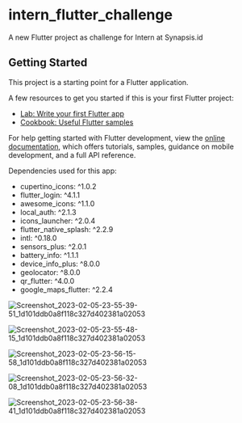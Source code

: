 # intern_flutter_challenge

A new Flutter project as challenge for Intern at Synapsis.id

## Getting Started

This project is a starting point for a Flutter application.

A few resources to get you started if this is your first Flutter project:

- [Lab: Write your first Flutter app](https://docs.flutter.dev/get-started/codelab)
- [Cookbook: Useful Flutter samples](https://docs.flutter.dev/cookbook)

For help getting started with Flutter development, view the
[online documentation](https://docs.flutter.dev/), which offers tutorials,
samples, guidance on mobile development, and a full API reference.

Dependencies used for this app:
- cupertino_icons: ^1.0.2
- flutter_login: ^4.1.1
- awesome_icons: ^1.1.0
- local_auth: ^2.1.3
- icons_launcher: ^2.0.4
- flutter_native_splash: ^2.2.9
- intl: ^0.18.0
- sensors_plus: ^2.0.1
- battery_info: ^1.1.1
- device_info_plus: ^8.0.0
- geolocator: ^8.0.0
- qr_flutter: ^4.0.0
- google_maps_flutter: ^2.2.4

![Screenshot_2023-02-05-23-55-39-51_1d101ddb0a8f118c327d402381a02053](https://user-images.githubusercontent.com/58968817/216833506-2ea5d561-1034-4086-889f-5750790fb59e.jpg)

![Screenshot_2023-02-05-23-55-48-15_1d101ddb0a8f118c327d402381a02053](https://user-images.githubusercontent.com/58968817/216833510-5e41c63e-be28-4e54-98b6-4cb2b78ac877.jpg)

![Screenshot_2023-02-05-23-56-15-58_1d101ddb0a8f118c327d402381a02053](https://user-images.githubusercontent.com/58968817/216833513-31ef9c33-3e85-40c1-97a8-96e53513c0de.jpg)

![Screenshot_2023-02-05-23-56-32-08_1d101ddb0a8f118c327d402381a02053](https://user-images.githubusercontent.com/58968817/216833517-ad3ea465-8204-40c9-ae25-98cfa5d5d78e.jpg)

![Screenshot_2023-02-05-23-56-38-41_1d101ddb0a8f118c327d402381a02053](https://user-images.githubusercontent.com/58968817/216833520-1d57c548-e900-4ce1-9c0b-39a7663e777b.jpg)
